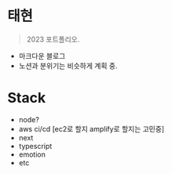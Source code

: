 # 태현

> 2023 포트폴리오.

- 마크다운 블로그
- 노션과 분위기는 비슷하게 계획 중.

# Stack

- node?
- aws ci/cd [ec2로 할지 amplify로 할지는 고민중]
- next
- typescript
- emotion
- etc
